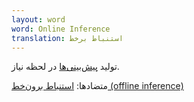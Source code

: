 ```yaml
---
layout: word
word: Online Inference
translation: استنباط برخط
---
```


تولید [پیش‌بینی‌ها](/P/prediction) در لحظه نیاز.

متضادها: [استنباط برون‌خط (offline inference)](/O/offline_inference)
